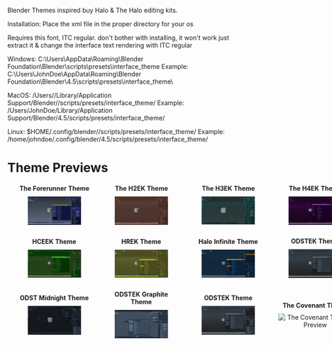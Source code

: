 Blender Themes inspired buy Halo & The Halo editing kits.

Installation: Place the xml file in the proper directory for your os

Requires this font, ITC regular. don't bother with installing, it won't work just extract it & change the interface text rendering with ITC regular

Windows: C:\Users<YourUsername>\AppData\Roaming\Blender Foundation\Blender<Version>\scripts\presets\interface_theme
Example: C:\Users\JohnDoe\AppData\Roaming\Blender Foundation\Blender\4.5\scripts\presets\interface_theme\

MacOS: /Users//Library/Application Support/Blender//scripts/presets/interface_theme/ Example: /Users/JohnDoe/Library/Application Support/Blender/4.5/scripts/presets/interface_theme/

Linux: $HOME/.config/blender//scripts/presets/interface_theme/ Example: /home/johndoe/.config/blender/4.5/scripts/presets/interface_theme/

# Theme Previews

<table style="width: 800px; margin: 0 auto 20px auto; border-collapse: separate; border-spacing: 15px 0;">
  <tr>
    <td style="text-align: center; width: 170px;">
      <p style="margin: 0 0 10px 0; font-weight: bold;">The Forerunner Theme</p>
      <img width="120" src="https://raw.githubusercontent.com/jackrabbit72380/Ho4kmmm/master/apps/Blender/Theme%20Previews/Forerunner%20Theme%20Preview.jpg" alt="Forerunner Theme Preview">
    </td>
    <td style="text-align: center; width: 170px;">
      <p style="margin: 0 0 10px 0; font-weight: bold;">The H2EK Theme</p>
      <img width="120" src="https://raw.githubusercontent.com/jackrabbit72380/Ho4kmmm/master/apps/Blender/Theme%20Previews/H2EK%20Theme%20Preview.jpg" alt="H2EK Theme Preview">
    </td>
    <td style="text-align: center; width: 170px;">
      <p style="margin: 0 0 10px 0; font-weight: bold;">The H3EK Theme</p>
      <img width="120" src="https://raw.githubusercontent.com/jackrabbit72380/Ho4kmmm/master/apps/Blender/Theme%20Previews/H3EK%20Theme%20Preview.jpg" alt="H3EK Theme Preview">
    </td>
    <td style="text-align: center; width: 170px;">
      <p style="margin: 0 0 10px 0; font-weight: bold;">The H4EK Theme</p>
      <img width="120" src="https://raw.githubusercontent.com/jackrabbit72380/Ho4kmmm/master/apps/Blender/Theme%20Previews/H4EK%20Theme%20Preview.jpg" alt="H4EK Theme Preview">
    </td>
  </tr>
</table>

<table style="width: 800px; margin: 0 auto 20px auto; border-collapse: separate; border-spacing: 15px 0;">
  <tr>
    <td style="text-align: center; width: 170px;">
      <p style="margin: 0 0 10px 0; font-weight: bold;">HCEEK Theme</p>
      <img width="120" src="https://raw.githubusercontent.com/jackrabbit72380/Ho4kmmm/master/apps/Blender/Theme%20Previews/HCEEK%20Theme%20Preview.jpg" alt="HCEEK Theme Preview">
    </td>
    <td style="text-align: center; width: 170px;">
      <p style="margin: 0 0 10px 0; font-weight: bold;">HREK Theme</p>
      <img width="120" src="https://raw.githubusercontent.com/jackrabbit72380/Ho4kmmm/master/apps/Blender/Theme%20Previews/HREK%20Theme%20Preview.jpg" alt="HREK Theme Preview">
    </td>
    <td style="text-align: center; width: 170px;">
      <p style="margin: 0 0 10px 0; font-weight: bold;">Halo Infinite Theme</p>
      <img width="120" src="https://raw.githubusercontent.com/jackrabbit72380/Ho4kmmm/master/apps/Blender/Theme%20Previews/Halo%20Infinite%20Theme.jpg" alt="Halo Infinite Theme Preview">
    </td>
    <td style="text-align: center; width: 170px;">
      <p style="margin: 0 0 10px 0; font-weight: bold;">ODSTEK Theme</p>
      <img width="120" src="https://raw.githubusercontent.com/jackrabbit72380/Ho4kmmm/master/apps/Blender/Theme%20Previews/ODSTEK%20Theme%20Preview.jpg" alt="ODSTEK Theme Preview">
    </td>
  </tr>
</table>

<table style="width: 800px; margin: 0 auto; border-collapse: separate; border-spacing: 15px 0;">
  <tr>
    <td style="text-align: center; width: 170px;">
      <p style="margin: 0 0 10px 0; font-weight: bold;">ODST Midnight Theme</p>
      <img width="120" src="https://raw.githubusercontent.com/jackrabbit72380/Ho4kmmm/master/apps/Blender/Theme%20Previews/ODST%20Midnight%20Theme%20Preview.jpg" alt="ODST Midnight Theme Preview">
    </td>
    <td style="text-align: center; width: 170px;">
      <p style="margin: 0 0 10px 0; font-weight: bold;">ODSTEK Graphite Theme</p>
      <img width="120" src="https://raw.githubusercontent.com/jackrabbit72380/Ho4kmmm/master/apps/Blender/Theme%20Previews/ODSTEK%20Graphite%20Theme%20Preview.jpg" alt="ODSTEK Graphite Theme Preview">
    </td>
    <td style="text-align: center; width: 170px;">
      <p style="margin: 0 0 10px 0; font-weight: bold;">ODSTEK Theme</p>
      <img width="120" src="https://raw.githubusercontent.com/jackrabbit72380/Ho4kmmm/master/apps/Blender/Theme%20Previews/ODSTEK%20Theme%20Preview.jpg" alt="ODSTEK Theme Preview">
    </td>
    <td style="text-align: center; width: 170px;">
      <p style="margin: 0 0 10px 0; font-weight: bold;">The Covenant Theme</p>
      <img width="120" src="https://raw.githubusercontent.com/jackrabbit72380/Ho4kmmm/master/apps/Blender/Theme%20Previews/The%20Covenant%20Theme%20Preview.jpg" alt="The Covenant Theme Preview">
    </td>
  </tr>
</table>

























